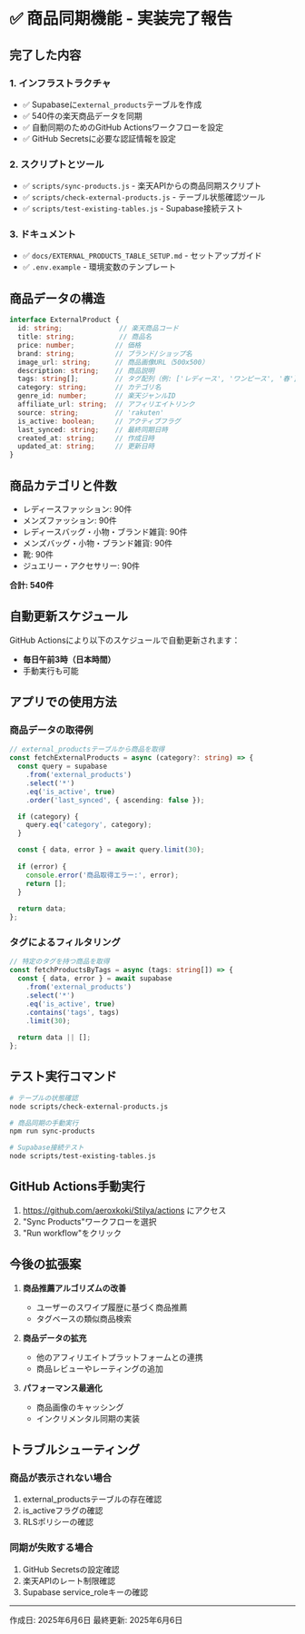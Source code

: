 # ✅ 商品同期機能 - 実装完了報告

## 完了した内容

### 1. インフラストラクチャ
- ✅ Supabaseに`external_products`テーブルを作成
- ✅ 540件の楽天商品データを同期
- ✅ 自動同期のためのGitHub Actionsワークフローを設定
- ✅ GitHub Secretsに必要な認証情報を設定

### 2. スクリプトとツール
- ✅ `scripts/sync-products.js` - 楽天APIからの商品同期スクリプト
- ✅ `scripts/check-external-products.js` - テーブル状態確認ツール
- ✅ `scripts/test-existing-tables.js` - Supabase接続テスト

### 3. ドキュメント
- ✅ `docs/EXTERNAL_PRODUCTS_TABLE_SETUP.md` - セットアップガイド
- ✅ `.env.example` - 環境変数のテンプレート

## 商品データの構造

```typescript
interface ExternalProduct {
  id: string;              // 楽天商品コード
  title: string;           // 商品名
  price: number;          // 価格
  brand: string;          // ブランド/ショップ名
  image_url: string;      // 商品画像URL（500x500）
  description: string;    // 商品説明
  tags: string[];         // タグ配列（例: ['レディース', 'ワンピース', '春']）
  category: string;       // カテゴリ名
  genre_id: number;       // 楽天ジャンルID
  affiliate_url: string;  // アフィリエイトリンク
  source: string;         // 'rakuten'
  is_active: boolean;     // アクティブフラグ
  last_synced: string;    // 最終同期日時
  created_at: string;     // 作成日時
  updated_at: string;     // 更新日時
}
```

## 商品カテゴリと件数

- レディースファッション: 90件
- メンズファッション: 90件
- レディースバッグ・小物・ブランド雑貨: 90件
- メンズバッグ・小物・ブランド雑貨: 90件
- 靴: 90件
- ジュエリー・アクセサリー: 90件

**合計: 540件**

## 自動更新スケジュール

GitHub Actionsにより以下のスケジュールで自動更新されます：
- **毎日午前3時（日本時間）**
- 手動実行も可能

## アプリでの使用方法

### 商品データの取得例

```typescript
// external_productsテーブルから商品を取得
const fetchExternalProducts = async (category?: string) => {
  const query = supabase
    .from('external_products')
    .select('*')
    .eq('is_active', true)
    .order('last_synced', { ascending: false });

  if (category) {
    query.eq('category', category);
  }

  const { data, error } = await query.limit(30);
  
  if (error) {
    console.error('商品取得エラー:', error);
    return [];
  }
  
  return data;
};
```

### タグによるフィルタリング

```typescript
// 特定のタグを持つ商品を取得
const fetchProductsByTags = async (tags: string[]) => {
  const { data, error } = await supabase
    .from('external_products')
    .select('*')
    .eq('is_active', true)
    .contains('tags', tags)
    .limit(30);
    
  return data || [];
};
```

## テスト実行コマンド

```bash
# テーブルの状態確認
node scripts/check-external-products.js

# 商品同期の手動実行
npm run sync-products

# Supabase接続テスト
node scripts/test-existing-tables.js
```

## GitHub Actions手動実行

1. https://github.com/aeroxkoki/Stilya/actions にアクセス
2. "Sync Products"ワークフローを選択
3. "Run workflow"をクリック

## 今後の拡張案

1. **商品推薦アルゴリズムの改善**
   - ユーザーのスワイプ履歴に基づく商品推薦
   - タグベースの類似商品検索

2. **商品データの拡充**
   - 他のアフィリエイトプラットフォームとの連携
   - 商品レビューやレーティングの追加

3. **パフォーマンス最適化**
   - 商品画像のキャッシング
   - インクリメンタル同期の実装

## トラブルシューティング

### 商品が表示されない場合
1. external_productsテーブルの存在確認
2. is_activeフラグの確認
3. RLSポリシーの確認

### 同期が失敗する場合
1. GitHub Secretsの設定確認
2. 楽天APIのレート制限確認
3. Supabase service_roleキーの確認

---

作成日: 2025年6月6日
最終更新: 2025年6月6日
